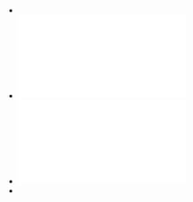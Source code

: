 -
- ![《大败局（I）》.pdf](../assets/《大败局（I）》_1688019404914_0.pdf)
- ![《大败局（II）》.pdf](../assets/《大败局（II）》_1688019409726_0.pdf)
-